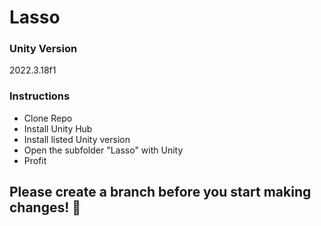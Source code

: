 # Lasso

### Unity Version
2022.3.18f1

### Instructions
- Clone Repo
- Install Unity Hub
- Install listed Unity version
- Open the subfolder "Lasso" with Unity
- Profit

## Please create a branch before you start making changes! 🙇
